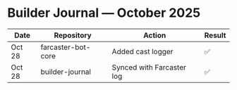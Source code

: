 # Builder Journal — October 2025

| Date | Repository | Action | Result |
|-------|-------------|---------|---------|
| Oct 28 | farcaster-bot-core | Added cast logger | ✅ |
| Oct 28 | builder-journal | Synced with Farcaster log | ✅ |
